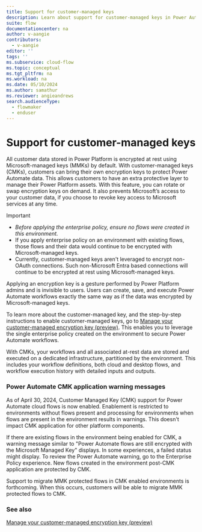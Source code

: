 ```yaml
---
title: Support for customer-managed keys
description: Learn about support for customer-managed keys in Power Automate.
suite: flow
documentationcenter: na
author: v-aangie
contributors:
  - v-aangie
editor: ''
tags: ''
ms.subservice: cloud-flow
ms.topic: conceptual
ms.tgt_pltfrm: na
ms.workload: na
ms.date: 05/10/2024
ms.author: samathur
ms.reviewer: angieandrews
search.audienceType: 
  - flowmaker
  - enduser
---
```


# Support for customer-managed keys

All customer data stored in Power Platform is encrypted at rest using Microsoft-managed keys (MMKs) by default. With customer-managed keys (CMKs), customers can bring their own encryption keys to protect Power Automate data. This allows customers to have an extra protective layer to manage their Power Platform assets. With this feature, you can rotate or swap encryption keys on demand. It also prevents Microsoft’s access to your customer data, if you choose to revoke key access to Microsoft services at any time.

> [!IMPORTANT]
> - *Before applying the enterprise policy, ensure no flows were created in this environment.*
> - If you apply enterprise policy on an environment with existing flows, those flows and their data would continue to be encrypted with Microsoft-managed keys.
> - Currently, customer-managed keys aren't leveraged to encrypt non-OAuth connections. Such non-Microsoft Entra based connections will continue to be encrypted at rest using Microsoft-managed keys.

Applying an encryption key is a gesture performed by Power Platform admins and is invisible to users. Users can create, save, and execute Power Automate workflows exactly the same way as if the data was encrypted by Microsoft-managed keys.

To learn more about the customer-managed key, and the step-by-step instructions to enable customer-managed keys, go to [Manage your customer-managed encryption key (preview)](/power-platform/admin/customer-managed-key). This enables you to leverage the single enterprise policy created on the environment to secure Power Automate workflows.

With CMKs, your workflows and all associated at-rest data are stored and executed on a dedicated infrastructure, partitioned by the environment. This includes your workflow definitions, both cloud and desktop flows, and workflow execution history with detailed inputs and outputs.  

### Power Automate CMK application warning messages 

As of April 30, 2024, Customer Managed Key (CMK) support for Power Automate cloud flows is now enabled. Enablement is restricted to environments without flows present and processing for environments when flows are present in the environment results in warnings. This doesn't impact CMK application for other platform components.

If there are existing flows in the environment being enabled for CMK, a warning message similar to "Power Automate flows are still encrypted with the Microsoft Managed Key" displays. In some experiences, a failed status might display. To review the Power Automate warning, go to the Enterprise Policy experience. New flows created in the environment post-CMK application are protected by CMK.

Support to migrate MMK protected flows in CMK enabled environments is forthcoming. When this occurs, customers will be able to migrate MMK protected flows to CMK.

### See also

[Manage your customer-managed encryption key (preview)](/power-platform/admin/customer-managed-key)
